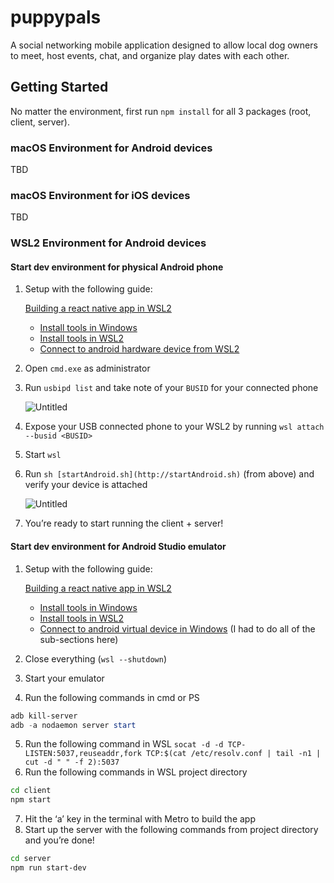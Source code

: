 # puppypals

A social networking mobile application designed to allow local dog owners to meet, host events, chat, and organize play dates with each other.

## Getting Started

No matter the environment, first run `npm install` for all 3 packages (root, client, server).

### macOS Environment for Android devices

TBD

### macOS Environment for iOS devices

TBD

### WSL2 Environment for Android devices

#### Start dev environment for physical Android phone

1. Setup with the following guide:

   [Building a react native app in WSL2](https://gist.github.com/bergmannjg/461958db03c6ae41a66d264ae6504ade#connect-to-android-virtual-device-in-windows)

   - [Install tools in Windows](https://gist.github.com/bergmannjg/461958db03c6ae41a66d264ae6504ade#install-tools-in-windows)
   - [Install tools in WSL2](https://gist.github.com/bergmannjg/461958db03c6ae41a66d264ae6504ade#install-tools-in-wsl2)
   - [Connect to android hardware device from WSL2](https://gist.github.com/bergmannjg/461958db03c6ae41a66d264ae6504ade#connect-to-android-hardware-device-from-wsl2)

2. Open `cmd.exe` as administrator
3. Run `usbipd list` and take note of your `BUSID` for your connected phone

   ![Untitled](https://s3-us-west-2.amazonaws.com/secure.notion-static.com/b3342df2-a465-40a0-bbeb-62f6a2a11c4a/Untitled.png)

4. Expose your USB connected phone to your WSL2 by running `wsl attach --busid <BUSID>`
5. Start `wsl`
6. Run `sh [startAndroid.sh](http://startAndroid.sh)` (from above) and verify your device is attached

   ![Untitled](https://s3-us-west-2.amazonaws.com/secure.notion-static.com/4194be6a-3b31-4f9f-8450-dc4db398f2ff/Untitled.png)

7. You’re ready to start running the client + server!

#### Start dev environment for Android Studio emulator

1. Setup with the following guide:

   [Building a react native app in WSL2](https://gist.github.com/bergmannjg/461958db03c6ae41a66d264ae6504ade#connect-to-android-virtual-device-in-windows)

   - [Install tools in Windows](https://gist.github.com/bergmannjg/461958db03c6ae41a66d264ae6504ade#install-tools-in-windows)
   - [Install tools in WSL2](https://gist.github.com/bergmannjg/461958db03c6ae41a66d264ae6504ade#install-tools-in-wsl2)
   - [Connect to android virtual device in Windows](https://gist.github.com/bergmannjg/461958db03c6ae41a66d264ae6504ade#connect-to-android-virtual-device-in-windows) (I had to do all of the sub-sections here)

2. Close everything (`wsl --shutdown`)
3. Start your emulator
4. Run the following commands in cmd or PS

```powershell
adb kill-server
adb -a nodaemon server start
```

5. Run the following command in WSL `socat -d -d TCP-LISTEN:5037,reuseaddr,fork TCP:$(cat /etc/resolv.conf | tail -n1 | cut -d " " -f 2):5037`
6. Run the following commands in WSL project directory

```bash
cd client
npm start
```

7. Hit the ‘a’ key in the terminal with Metro to build the app
8. Start up the server with the following commands from project directory and you’re done!

```bash
cd server
npm run start-dev
```
